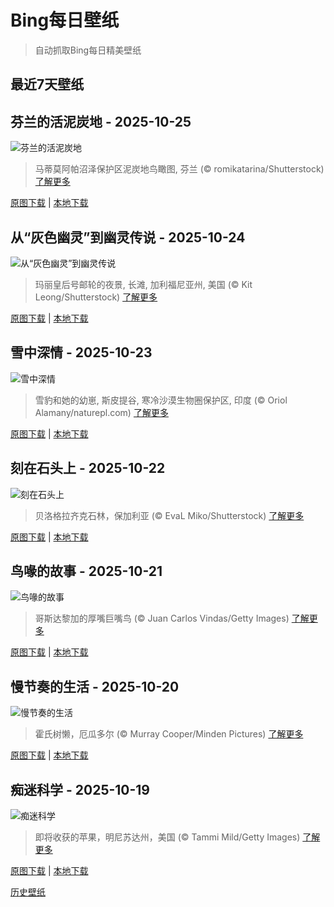 # Bing每日壁纸

> 自动抓取Bing每日精美壁纸

## 最近7天壁纸

## 芬兰的活泥炭地 - 2025-10-25
![芬兰的活泥炭地](https://cn.bing.com/th?id=OHR.MartimoaapaFinland_ZH-CN1066271356_UHD.jpg&rf=LaDigue_UHD.jpg&pid=hp&w=3840&h=2160&rs=1&c=4)

> 马蒂莫阿帕沼泽保护区泥炭地鸟瞰图, 芬兰 (© romikatarina/Shutterstock)
> [了解更多](https://www.bing.com/search?q=%E6%B2%BC%E6%B3%BD%E7%94%9F%E6%80%81%E7%B3%BB%E7%BB%9F&form=hpcapt&mkt=zh-cn)

[原图下载](https://cn.bing.com/th?id=OHR.MartimoaapaFinland_ZH-CN1066271356_UHD.jpg&rf=LaDigue_UHD.jpg&pid=hp&w=3840&h=2160&rs=1&c=4) | [本地下载](images/2025/10/2025-10-25.jpg)



## 从“灰色幽灵”到幽灵传说 - 2025-10-24
![从“灰色幽灵”到幽灵传说](https://cn.bing.com/th?id=OHR.QueenMary_ZH-CN0468294074_UHD.jpg&rf=LaDigue_UHD.jpg&pid=hp&w=3840&h=2160&rs=1&c=4)

> 玛丽皇后号邮轮的夜景, 长滩, 加利福尼亚州, 美国 (© Kit Leong/Shutterstock)
> [了解更多](https://www.bing.com/search?q=%E7%8E%9B%E4%B8%BD%E7%9A%87%E5%90%8E%E5%8F%B7&form=hpcapt&mkt=zh-cn)

[原图下载](https://cn.bing.com/th?id=OHR.QueenMary_ZH-CN0468294074_UHD.jpg&rf=LaDigue_UHD.jpg&pid=hp&w=3840&h=2160&rs=1&c=4) | [本地下载](images/2025/10/2025-10-24.jpg)



## 雪中深情 - 2025-10-23
![雪中深情](https://cn.bing.com/th?id=OHR.SnowLeopard_ZH-CN6644701381_UHD.jpg&rf=LaDigue_UHD.jpg&pid=hp&w=3840&h=2160&rs=1&c=4)

> 雪豹和她的幼崽, 斯皮提谷, 寒冷沙漠生物圈保护区, 印度 (© Oriol Alamany/naturepl.com)
> [了解更多](https://www.bing.com/search?q=%E5%9B%BD%E9%99%85%E9%9B%AA%E8%B1%B9%E6%97%A5&form=hpcapt&mkt=zh-cn)

[原图下载](https://cn.bing.com/th?id=OHR.SnowLeopard_ZH-CN6644701381_UHD.jpg&rf=LaDigue_UHD.jpg&pid=hp&w=3840&h=2160&rs=1&c=4) | [本地下载](images/2025/10/2025-10-23.jpg)



## 刻在石头上 - 2025-10-22
![刻在石头上](https://cn.bing.com/th?id=OHR.BulgariaRocks_ZH-CN0234903972_UHD.jpg&rf=LaDigue_UHD.jpg&pid=hp&w=3840&h=2160&rs=1&c=4)

> 贝洛格拉齐克石林，保加利亚 (© EvaL Miko/Shutterstock)
> [了解更多](https://www.bing.com/search?q=%E8%B4%9D%E6%B4%9B%E6%A0%BC%E6%8B%89%E9%BD%90%E5%85%8B%E7%9F%B3%E6%9E%97&form=hpcapt&mkt=zh-cn)

[原图下载](https://cn.bing.com/th?id=OHR.BulgariaRocks_ZH-CN0234903972_UHD.jpg&rf=LaDigue_UHD.jpg&pid=hp&w=3840&h=2160&rs=1&c=4) | [本地下载](images/2025/10/2025-10-22.jpg)



## 鸟喙的故事 - 2025-10-21
![鸟喙的故事](https://cn.bing.com/th?id=OHR.ToucanForest_ZH-CN0072036253_UHD.jpg&rf=LaDigue_UHD.jpg&pid=hp&w=3840&h=2160&rs=1&c=4)

> 哥斯达黎加的厚嘴巨嘴鸟 (© Juan Carlos Vindas/Getty Images)
> [了解更多](https://www.bing.com/search?q=%E5%8E%9A%E5%98%B4%E5%B7%A8%E5%98%B4%E9%B8%9F&form=hpcapt&mkt=zh-cn)

[原图下载](https://cn.bing.com/th?id=OHR.ToucanForest_ZH-CN0072036253_UHD.jpg&rf=LaDigue_UHD.jpg&pid=hp&w=3840&h=2160&rs=1&c=4) | [本地下载](images/2025/10/2025-10-21.jpg)



## 慢节奏的生活 - 2025-10-20
![慢节奏的生活](https://cn.bing.com/th?id=OHR.HoffmansSloth_ZH-CN7563408641_UHD.jpg&rf=LaDigue_UHD.jpg&pid=hp&w=3840&h=2160&rs=1&c=4)

> 霍氏树懒，厄瓜多尔 (© Murray Cooper/Minden Pictures)
> [了解更多](https://www.bing.com/search?q=%E5%9B%BD%E9%99%85%E6%A0%91%E6%87%92%E6%97%A5&form=hpcapt&mkt=zh-cn)

[原图下载](https://cn.bing.com/th?id=OHR.HoffmansSloth_ZH-CN7563408641_UHD.jpg&rf=LaDigue_UHD.jpg&pid=hp&w=3840&h=2160&rs=1&c=4) | [本地下载](images/2025/10/2025-10-20.jpg)



## 痴迷科学 - 2025-10-19
![痴迷科学](https://cn.bing.com/th?id=OHR.AppleHarvest_ZH-CN7317228007_UHD.jpg&rf=LaDigue_UHD.jpg&pid=hp&w=3840&h=2160&rs=1&c=4)

> 即将收获的苹果，明尼苏达州，美国 (© Tammi Mild/Getty Images)
> [了解更多](https://www.bing.com/search?q=%E6%94%B6%E8%8E%B7%E8%8B%B9%E6%9E%9C%E7%9A%84%E5%AD%A3%E8%8A%82&form=hpcapt&mkt=zh-cn)

[原图下载](https://cn.bing.com/th?id=OHR.AppleHarvest_ZH-CN7317228007_UHD.jpg&rf=LaDigue_UHD.jpg&pid=hp&w=3840&h=2160&rs=1&c=4) | [本地下载](images/2025/10/2025-10-19.jpg)



[历史壁纸](images/)

